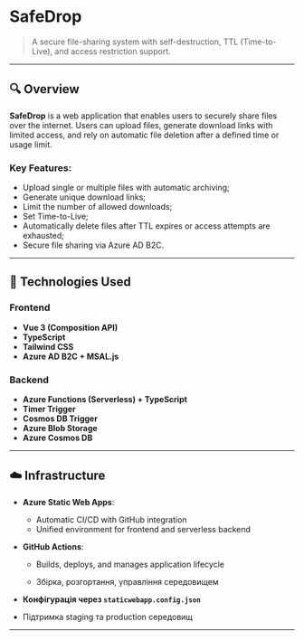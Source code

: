 # SafeDrop

> A secure file-sharing system with self-destruction, TTL (Time-to-Live), and access restriction support.

---

## 🔍 Overview

**SafeDrop** is a web application that enables users to securely share files over the internet. Users can upload files, generate download links with limited access, and rely on automatic file deletion after a defined time or usage limit.

### Key Features:

- Upload single or multiple files with automatic archiving;
- Generate unique download links;
- Limit the number of allowed downloads;
- Set Time-to-Live;
- Automatically delete files after TTL expires or access attempts are exhausted;
- Secure file sharing via Azure AD B2C.

---

## 🧰 Technologies Used

### Frontend

- **Vue 3 (Composition API)**
- **TypeScript**
- **Tailwind CSS**
- **Azure AD B2C + MSAL.js**

### Backend

- **Azure Functions (Serverless) + TypeScript**
- **Timer Trigger**
- **Cosmos DB Trigger**
- **Azure Blob Storage**
- **Azure Cosmos DB**

---

## ☁️ Infrastructure

- **Azure Static Web Apps**:
  - Automatic CI/CD with GitHub integration
  - Unified environment for frontend and serverless backend
- **GitHub Actions**:

  - Builds, deploys, and manages application lifecycle

  - Збірка, розгортання, управління середовищем

- **Конфігурація через `staticwebapp.config.json`**
- Підтримка staging та production середовищ

---
